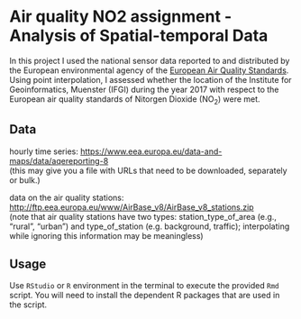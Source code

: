 # Air quality NO2 assignment - Analysis of Spatial-temporal Data 

In this project I used the national sensor data reported to and distributed by the European environmental agency of
the [European Air Quality Standards](https://ec.europa.eu/environment/air/quality/standards.htm).
Using point interpolation, I assessed whether the location of the Institute for Geoinformatics, Muenster (IFGI) 
during the year 2017 with respect to the European air quality standards of Nitorgen Dioxide (NO<sub>2</sub>) were met.

## Data

hourly time series: https://www.eea.europa.eu/data-and-maps/data/aqereporting-8  
(this may give you a file with URLs that need to be downloaded, separately or bulk.)

data on the air quality stations: http://ftp.eea.europa.eu/www/AirBase_v8/AirBase_v8_stations.zip  
(note that air quality stations have two types: station_type_of_area (e.g., “rural”, “urban”) and type_of_station (e.g. background, traffic); interpolating while ignoring this information may be meaningless)

## Usage
Use `RStudio` or `R` environment in the terminal to execute the provided `Rmd` script. You will need to install the dependent R packages that are used in the script.
